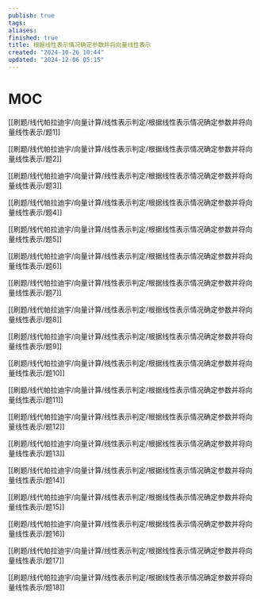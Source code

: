 ```yaml
---
publish: true
tags: 
aliases: 
finished: true
title: 根据线性表示情况确定参数并将向量线性表示
created: "2024-10-26 10:44"
updated: "2024-12-06 05:15"
---
```

# MOC

[[刷题/线代帕拉迪宇/向量计算/线性表示判定/根据线性表示情况确定参数并将向量线性表示/题1]]

[[刷题/线代帕拉迪宇/向量计算/线性表示判定/根据线性表示情况确定参数并将向量线性表示/题2]]

[[刷题/线代帕拉迪宇/向量计算/线性表示判定/根据线性表示情况确定参数并将向量线性表示/题3]]

[[刷题/线代帕拉迪宇/向量计算/线性表示判定/根据线性表示情况确定参数并将向量线性表示/题4]]

[[刷题/线代帕拉迪宇/向量计算/线性表示判定/根据线性表示情况确定参数并将向量线性表示/题5]]

[[刷题/线代帕拉迪宇/向量计算/线性表示判定/根据线性表示情况确定参数并将向量线性表示/题6]]

[[刷题/线代帕拉迪宇/向量计算/线性表示判定/根据线性表示情况确定参数并将向量线性表示/题7]]

[[刷题/线代帕拉迪宇/向量计算/线性表示判定/根据线性表示情况确定参数并将向量线性表示/题8]]

[[刷题/线代帕拉迪宇/向量计算/线性表示判定/根据线性表示情况确定参数并将向量线性表示/题9]]

[[刷题/线代帕拉迪宇/向量计算/线性表示判定/根据线性表示情况确定参数并将向量线性表示/题10]]

[[刷题/线代帕拉迪宇/向量计算/线性表示判定/根据线性表示情况确定参数并将向量线性表示/题11]]

[[刷题/线代帕拉迪宇/向量计算/线性表示判定/根据线性表示情况确定参数并将向量线性表示/题12]]

[[刷题/线代帕拉迪宇/向量计算/线性表示判定/根据线性表示情况确定参数并将向量线性表示/题13]]

[[刷题/线代帕拉迪宇/向量计算/线性表示判定/根据线性表示情况确定参数并将向量线性表示/题14]]

[[刷题/线代帕拉迪宇/向量计算/线性表示判定/根据线性表示情况确定参数并将向量线性表示/题15]]

[[刷题/线代帕拉迪宇/向量计算/线性表示判定/根据线性表示情况确定参数并将向量线性表示/题16]]

[[刷题/线代帕拉迪宇/向量计算/线性表示判定/根据线性表示情况确定参数并将向量线性表示/题17]]

[[刷题/线代帕拉迪宇/向量计算/线性表示判定/根据线性表示情况确定参数并将向量线性表示/题18]]
